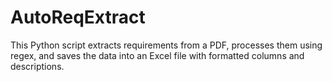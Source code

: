 # AutoReqExtract
This Python script extracts requirements from a PDF, processes them using regex, and saves the data into an Excel file with formatted columns and descriptions.
